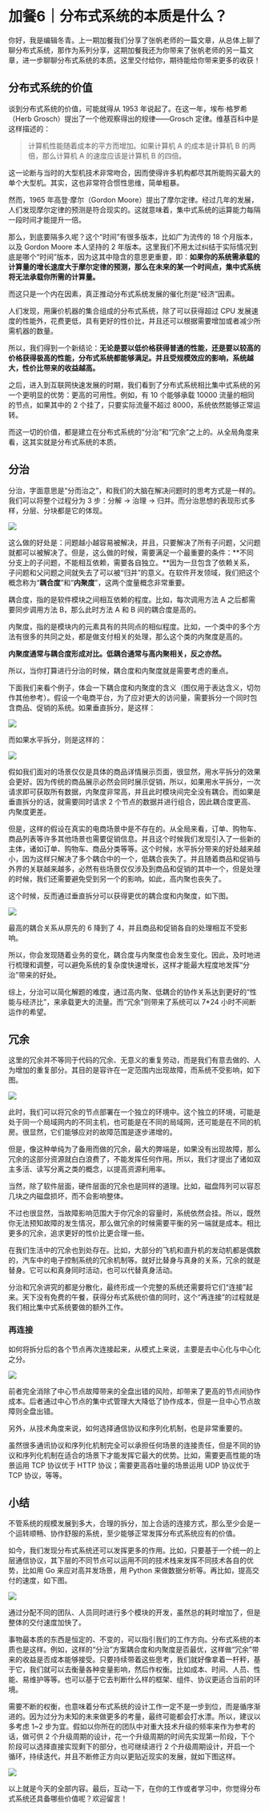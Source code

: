# 加餐6｜分布式系统的本质是什么？

你好，我是编辑冬青。上一期加餐我们分享了张帆老师的一篇文章，从总体上聊了聊分布式系统，那作为系列分享，这期加餐我还为你带来了张帆老师的另一篇文章，进一步聊聊分布式系统的本质。这里交付给你，期待能给你带来更多的收获！

## 分布式系统的价值

谈到分布式系统的价值，可能就得从 1953 年说起了。在这一年，埃布·格罗希（Herb Grosch）提出了一个他观察得出的规律——Grosch 定律。维基百科中是这样描述的：

> 计算机性能随着成本的平方而增加。如果计算机 A 的成本是计算机 B 的两倍，那么计算机 A 的速度应该是计算机 B 的四倍。

这一论断与当时的大型机技术非常吻合，因而使得许多机构都尽其所能购买最大的单个大型机。其实，这也非常符合惯性思维，简单粗暴。

然而，1965 年高登·摩尔（Gordon Moore）提出了摩尔定律。经过几年的发展，人们发现摩尔定律的预测是符合现实的。这就意味着，集中式系统的运算能力每隔一段时间才能提升一倍。

那么，到底要隔多久呢？这个“时间”有很多版本，比如广为流传的 18 个月版本，以及 Gordon Moore 本人坚持的 2 年版本。这里我们不用太过纠结于实际情况到底是哪个“时间”版本，因为这其中隐含的意思更重要，即：**如果你的系统需承载的计算量的增长速度大于摩尔定律的预测，那么在未来的某一个时间点，集中式系统将无法承载你所需的计算量。**

<!-- [[[read_end]]] -->

而这只是一个内在因素，真正推动分布式系统发展的催化剂是“经济”因素。

人们发现，用廉价机器的集合组成的分布式系统，除了可以获得超过 CPU 发展速度的性能外，花费更低，具有更好的性价比，并且还可以根据需要增加或者减少所需机器的数量。

所以，我们得到一个新结论：**无论是要以低价格获得普通的性能，还是要以较高的价格获得极高的性能，分布式系统都能够满足。并且受规模效应的影响，系统越大，性价比带来的收益越高。**

之后，进入到互联网快速发展的时期，我们看到了分布式系统相比集中式系统的另一个更明显的优势：更高的可用性。例如，有 10 个能够承载 10000 流量的相同的节点，如果其中的 2 个挂了，只要实际流量不超过 8000，系统依然能够正常运转。

而这一切的价值，都是建立在分布式系统的“分治”和“冗余”之上的。从全局角度来看，这其实就是分布式系统的本质。

## 分治

分治，字面意思是“分而治之”，和我们的大脑在解决问题时的思考方式是一样的。我们可以将整个过程分为 3 步：分解 -> 治理 -> 归并。而分治思想的表现形式多样，分层、分块都是它的体现。

![](<https://static001.geekbang.org/resource/image/d7/75/d71fdd9d2a5ce164e82e210a6b4cda75.jpg>)

这么做的好处是：问题越小越容易被解决，并且，只要解决了所有子问题，父问题就都可以被解决了。但是，这么做的时候，需要满足一个最重要的条件：**不同分支上的子问题，不能相互依赖，需要各自独立。**因为一旦包含了依赖关系，子问题和父问题之间就失去了可以被“归并”的意义。在软件开发领域，我们把这个概念称为“**耦合度**”和“**内聚度**”，这两个度量概念非常重要。

耦合度，指的是软件模块之间相互依赖的程度。比如，每次调用方法 A 之后都需要同步调用方法 B，那么此时方法 A 和 B 间的耦合度是高的。

内聚度，指的是模块内的元素具有的共同点的相似程度。比如，一个类中的多个方法有很多的共同之处，都是做支付相关的处理，那么这个类的内聚度是高的。

**内聚度通常与耦合度形成对比。低耦合通常与高内聚相关，反之亦然。**

所以，当你打算进行分治的时候，耦合度和内聚度就是需要考虑的重点。

下面我们来看个例子，体会一下耦合度和内聚度的含义（图仅用于表达含义，切勿作其他参考）。假设一个电商平台，为了应对更大的访问量，需要拆分一个同时包含商品、促销的系统。如果垂直拆分，是这样：

![](<https://static001.geekbang.org/resource/image/e3/9d/e33bb57df050557a26a845369a01c49d.jpg>)

而如果水平拆分，则是这样的：

![](<https://static001.geekbang.org/resource/image/6b/d5/6b9bd45b4feaeb8980918ff63e6746d5.jpg>)

假如我们面对的场景仅仅是具体的商品详情展示页面，很显然，用水平拆分的效果会更好。因为传统的商品展示必然会同时展示促销，所以，如果用水平拆分，一次请求即可获取所有数据，内聚度非常高，并且此时模块间完全没有耦合。而如果是垂直拆分的话，就需要同时请求 2 个节点的数据并进行组合，因此耦合度更高、内聚度更差。

但是，这样的假设在真实的电商场景中是不存在的。从全局来看，订单、购物车、商品列表等许多其他场景也需要促销信息。并且这个时候我们发现引入了一些新的主体，诸如订单、购物车、商品分类等等。这个时候，水平拆分带来的好处越来越小，因为这样只解决了多个耦合中的一个，低耦合丧失了。并且随着商品和促销与外界的关联越来越多，必然有些场景仅仅涉及到商品和促销的其中一个，但是处理的时候，我们还需要避免受到另一个的影响。如此，高内聚也丧失了。

这个时候，反而通过垂直拆分可以获得更优的耦合度和内聚度，如下图。

![](<https://static001.geekbang.org/resource/image/42/2f/426f0ca71cb9d9aab8b08cb40cc0ef2f.jpg>)

最高的耦合关系从原先的 6 降到了 4，并且商品和促销各自的处理相互不受影响。

所以，你会发现随着业务的变化，耦合度与内聚度也会发生变化。因此，及时地进行梳理和调整，可以避免系统的复杂度快速增长，这样才能最大程度地发挥“分治”带来的好处。

综上，分治可以简化解题的难度，通过高内聚、低耦合的协作关系达到更好的“性能与经济比”，来承载更大的流量。而“冗余”则带来了系统可以 7\*24 小时不间断运作的希望。

## 冗余

这里的冗余并不等同于代码的冗余、无意义的重复劳动，而是我们有意去做的、人为增加的重复部分。其目的是容许在一定范围内出现故障，而系统不受影响，如下图。

![](<https://static001.geekbang.org/resource/image/ed/f5/ed8ebdf12cb4bc7bafc150415fb766f5.jpg>)

此时，我们可以将冗余的节点部署在一个独立的环境中。这个独立的环境，可能是处于同一个局域网内的不同主机，也可能是在不同的局域网，还可能是在不同的机房。很显然，它们能够应对的故障范围是逐步递增的。

但是，像这种单纯为了备用而做的冗余，最大的弊端是，如果没有出现故障，那么冗余的这部分资源就白白浪费了，不能发挥任何作用。所以，我们才提出了诸如双主多活、读写分离之类的概念，以提高资源利用率。

当然，除了软件层面，硬件层面的冗余也是同样的道理。比如，磁盘阵列可以容忍几块之内磁盘损坏，而不会影响整体。

不过也很显然，当故障影响范围大于你冗余的容量时，系统依然会挂。所以，既然你无法预知故障的发生情况，那么做冗余的时候需要平衡的另一端就是成本。相比更多的冗余，追求更好的性价比更合理一些。

在我们生活中的冗余也到处存在。比如，大部分的飞机和直升机的发动机都是偶数的，汽车中的电子控制系统的冗余机制等。就好比替身与真身的关系，冗余的就是替身。它可以和真身同时活动，也可以代替真身活动。

分治和冗余讲究的都是分散化，最终形成一个完整的系统还需要将它们“连接”起来。天下没有免费的午餐，获得分布式系统价值的同时，这个“再连接”的过程就是我们相比集中式系统要做的额外工作。

### 再连接

如何将拆分后的各个节点再次连接起来，从模式上来说，主要是去中心化与中心化之分。

![](<https://static001.geekbang.org/resource/image/47/ab/47543893306d54588af427e3yyab2aab.jpg>)

前者完全消除了中心节点故障带来的全盘出错的风险，却带来了更高的节点间协作成本。后者通过中心节点的集中式管理大大降低了协作成本，但是一旦中心节点故障则全盘出错。

另外，从技术角度来说，如何选择通信协议和序列化机制，也是非常重要的。

虽然很多通讯协议和序列化机制完全可以承担任何场景的连接责任，但是不同的协议和序列化机制在适合的场景下才能发挥它最大的优势。比如，需要更高性能的场景运用 TCP 协议优于 HTTP 协议；需要更高吞吐量的场景运用 UDP 协议优于 TCP 协议，等等。

## 小结

不管系统的规模发展到多大，合理的拆分，加上合适的连接方式，那么至少会是一个运转顺畅、协作舒服的系统，至少能够正常发挥分布式系统应有的价值。

如今，我们发现分布式系统还可以发挥更多的作用。比如，只要基于一个统一的上层通信协议，其下层的不同节点可以运用不同的技术栈来发挥不同技术各自的优势，比如用 Go 来应对高并发场景，用 Python 来做数据分析等。再比如，提高交付的速度，如下图。

![](<https://static001.geekbang.org/resource/image/8f/8f/8fb6fe3132223a85dbb1e3a35ce6098f.jpg>)

通过分配不同的团队、人员同时进行多个模块的开发，虽然总的耗时增加了，但是整体的交付速度加快了。

事物最本质的东西是恒定的、不变的，可以指引我们的工作方向。分布式系统的本质也是这样。例如，这样的“分治”方案耦合度和内聚度是否最优，这样做“冗余”带来的收益是否成本能够接受。只要持续带着这些思考，我们就好像拿着一杆秤，基于它，我们就可以去衡量各种变量影响，然后作权衡。比如成本、时间、人员、性能、易维护等等。也可以基于它去判断什么样的框架、组件、协议更适合当前的环境。

需要不断的权衡，也意味着分布式系统的设计工作一定不是一步到位，而是循序渐进的。因为过分为未知的未来做更多的考量，最终可能都会打水漂。所以，建议以多考虑 1\~2 步为宜。假如以你所在的团队中对重大技术升级的频率来作为参考的话，做可供 2 个升级周期的设计，花一个升级周期的时间先实现第一阶段，下个阶段可以选择直接实现剩下的部分，也可继续进行 2 个升级周期设计，开启一个循环，持续迭代，并且不断修正方向以更贴近现实的发展，就如下图这样。

![](<https://static001.geekbang.org/resource/image/70/65/702d945e44414609a4ba116a3c5be965.jpg>)

以上就是今天的全部内容。最后，互动一下，在你的工作或者学习中，你觉得分布式系统还具备哪些价值呢？欢迎留言！

